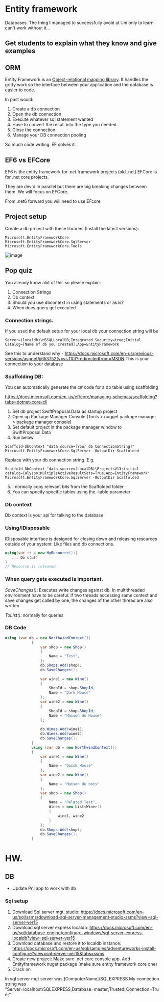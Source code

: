 # Entity framework
Databases. The thing I managed to successfully avoid at Uni only to learn can't work without it...


## Get students to explain what they know and give examples


## ORM
Entity Framework is an [Object-relational mapping library](https://en.wikipedia.org/wiki/Object-relational_mapping). It handles the gritty work so the interface between your application and the database is easier to code.

In past would:
1. Create a db connection
2. Open the db connection
3. Execute whatever sql statement wanted
4. Have to convert the result into the type you needed
5. Close the connection
6. Manage your DB connection pooling

So much code writing. EF solves it.

## EF6 vs EFCore
EF6 is the entity framework for .net framework projects (old .net)
EFCore is for .net core projects. 

They are dev'd in parallel but there are big breaking changes between them. We will focus on EFCore.

From .net6 forward you will need to use EFcore
## Project setup
Create a db project with these libraries (Install the latest versions):
```
Microsoft.EntityFrameworkCore
Microsoft.EntityFrameworkCore.SqlServer
Microsoft.EntityFrameworkCore.Tools
```
![image](https://user-images.githubusercontent.com/63453969/182610077-fae29d0d-08ad-4a4e-9277-f912de292d58.png)


## Pop quiz
You already know alot of this so please explain:
1. Connection Strings 
2. Db context
3. Should you use dbcontext in using statements or as is?
4. When does query get executed

### Connection strings.
If you used the default setup for your local db your connection string will be
```
Server=(localdb)\MSSQLLocalDB;Integrated Security=true;Initial Catalog=[Name of db you created];App=EntityFramework
```
See this to understand why - https://docs.microsoft.com/en-us/previous-versions/aspnet/jj653752(v=vs.110)?redirectedfrom=MSDN
This is your connection to your database


### Scaffolding DB:
You can automatically generate the c# code for a db table using scaffolding

https://docs.microsoft.com/en-us/ef/core/managing-schemas/scaffolding?tabs=dotnet-core-cli

1. Set db project SwiftProposal.Data as startup project
2. Open up Package Manager Console (Tools > nugget package manager > package manager console)
3. Set default project in the package manager window to SwiftProposal.Data 
4. Run below
```
Scaffold-DbContext "data source=[Your db ConnectionString]" Microsoft.EntityFrameworkCore.SqlServer -OutputDir Scaffolded
```

Replace with your db connection string. E.g.
```
Scaffold-DbContext "data source=(LocalDB)\ProjectsV13;initial catalog=Calyspo;MultipleActiveResultSets=True;App=EntityFramework" Microsoft.EntityFrameworkCore.SqlServer -OutputDir Scaffolded
```

5. I normally copy relevant bits from the Scaffolded folder
6. You can specify specific tables using the -table parameter

### Db context
Db context is your api for talking to the database

### Using/IDisposable
IDisposable interface is designed for closing down and releasing resources outside of your system: Like files and db connections.

```csharp
using(var it = new MyResource()){
   ... Do stuff
}
// Resource is released
```

### When query gets executed is important.
*SaveChanges()*: Executes write changes against db. In multithreaded environment have to be careful: If two threads accessing same context and save changes get called by one, the changes of the other thread are also written

*ToList()*: normally for queries

### DB Code
```cs
using (var db = new NorthwindContext())
            {
                var shop = new Shop()
                {
                    Name = "Test",
                };
                db.Shops.Add(shop);
                db.SaveChanges();
            
                var wine1 = new Wine()
                {
                    ShopId = shop.ShopId,
                    Name = "Dark House"
                };
                var wine2 = new Wine()
                {
                    ShopId = shop.ShopId,
                    Name = "Maison du House"
                };
            
                db.Wines.Add(wine1);
                db.Wines.Add(wine2);
                db.SaveChanges();
            }
            using (var db = new NorthwindContext())
            {
                var wine1 = new Wine()
                {
                    Name = "Quick House"
                };
                var wine2 = new Wine()
                {
                    Name = "Maison du bois"
                };
                var shop = new Shop()
                {
                    Name = "Related Test",
                    Wines = new List<Wine>()
                    {
                        wine1, wine2
                    }
                };
                db.Shops.Add(shop);
                db.SaveChanges();
            }
```


# HW.

## DB 
- Update Pnl app to work with db

### Sql setup
1. Download Sql server mgt. studio: https://docs.microsoft.com/en-us/sql/ssms/download-sql-server-management-studio-ssms?view=sql-server-ver15
2. Download sql server express localdb: https://docs.microsoft.com/en-us/sql/database-engine/configure-windows/sql-server-express-localdb?view=sql-server-ver15
3. Download database and restore it to localdb instance: https://docs.microsoft.com/en-us/sql/samples/adventureworks-install-configure?view=sql-server-ver15&tabs=ssms
4. Create new project: Make sure .net core console app. Add Entityframework nuget package (make sure entity framework core one)
5. Crack on

In sql server mgt server was [ComputerName]\SQLEXPRESS
My connection string was "Server=localhost\SQLEXPRESS;Database=master;Trusted_Connection=True;"
